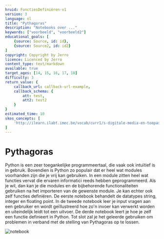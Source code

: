 ```yaml
---
hruid: FunctiesDefiniëren-v1
version: 3
language: nl
title: "Pythagoras"
description: "Notebooks over ..."
keywords: ["voorbeeld", "voorbeeld2"]
educational_goals: [
    {source: Source, id: id}, 
    {source: Source2, id: id2}
]
copyright: Copyright by Jerro
licence: Licenced by Jerro
content_type: text/markdown
available: true
target_ages: [14, 15, 16, 17, 18]
difficulty: 3
return_value: {
    callback_url: callback-url-example,
    callback_schema: {
        att: test,
        att2: test2
    }
}
estimated_time: 10
skos_concepts: [
    'http://ilearn.ilabt.imec.be/vocab/curr1/s-digitale-media-en-toepassingen'
]
---
```


# Pythagoras
Python is een zeer toegankelijke programmeertaal, die vaak ook intuïtief is in gebruik. Bovendien is Python zo populair dat er heel wat modules voorhanden zijn die je vrij kan gebruiken. In een module zitten heel wat functies vervat die ervaren informatici reeds hebben geprogrammeerd. Als je wil, dan kan je die modules en de bijbehorende functionaliteiten gebruiken na het importeren van de gewenste module.
Je kan echter ook zelf functies definiëren. 
De eerste notebook behandelt de datatypes string, integer en floating point. 
In de tweede notebook leer je input vragen aan een gebruiker en wordt geïllustreerd hoe zo'n invoer kan verwerkt worden en uiteindelijk leidt tot een uitvoer.
De derde notebook leert je hoe je zelf een functie definieert in Python.
Tot slot zal je het geleerde gebruiken om problemen in verband met de stelling van Pythagoras op te lossen. 

![notebook](@learning-object/MFunctiesDefiniëren-v1/nl/3)

